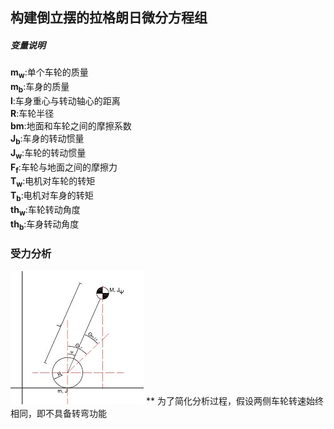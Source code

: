 ## 构建倒立摆的拉格朗日微分方程组

##### 变量说明  
**m<sub>w</sub>**:单个车轮的质量  
**m<sub>b</sub>**:车身的质量  
**l**:车身重心与转动轴心的距离  
**R**:车轮半径  
**bm**:地面和车轮之间的摩擦系数  
**J<sub>b</sub>**:车身的转动惯量  
**J<sub>w</sub>**:车轮的转动惯量  
**F<sub>f</sub>**:车轮与地面之间的摩擦力  
**T<sub>w</sub>**:电机对车轮的转矩  
**T<sub>b</sub>**:电机对车身的转矩  
**th<sub>w</sub>**:车轮转动角度  
**th<sub>b</sub>**:车身转动角度  


### 受力分析
![平衡车受力分析图](../image/invert_pendulum1.jpg)
** 为了简化分析过程，假设两侧车轮转速始终相同，即不具备转弯功能  











